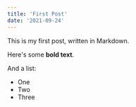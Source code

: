 ```yaml
---
title: 'First Post'
date: '2021-09-24'
---
```


This is my first post, written in Markdown.

Here's some **bold text**.

And a list:

- One
- Two
- Three

